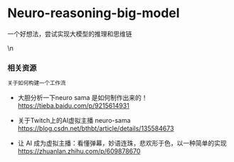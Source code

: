 # Neuro-reasoning-big-model
一个好想法，尝试实现大模型的推理和思维链

\n

### 相关资源
```sh
关于如何构建一个工作流
```
- 大胆分析一下neuro sama 是如何制作出来的！
https://tieba.baidu.com/p/9215614931

- 关于Twitch上的AI虚拟主播
neuro-sama https://blog.csdn.net/bthbt/article/details/135584673

- 让 AI 成为虚拟主播：看懂弹幕，妙语连珠，悲欢形于色，以一种简单的实现
https://zhuanlan.zhihu.com/p/609878670
